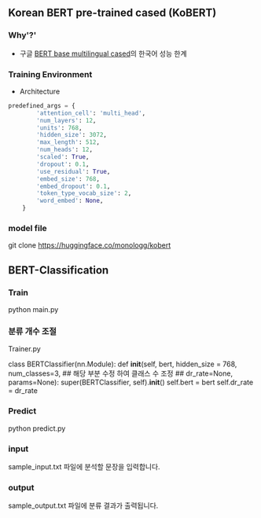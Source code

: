 ## Korean BERT pre-trained cased (KoBERT)

### Why'?'

* 구글 [BERT base multilingual cased](https://github.com/google-research/bert/blob/master/multilingual.md)의 한국어 성능 한계

### Training Environment

* Architecture

```python
predefined_args = {
        'attention_cell': 'multi_head',
        'num_layers': 12,
        'units': 768,
        'hidden_size': 3072,
        'max_length': 512,
        'num_heads': 12,
        'scaled': True,
        'dropout': 0.1,
        'use_residual': True,
        'embed_size': 768,
        'embed_dropout': 0.1,
        'token_type_vocab_size': 2,
        'word_embed': None,
    }
```

### model file
git clone https://huggingface.co/monologg/kobert

## BERT-Classification

### Train
python main.py

### 분류 개수 조절

Trainer.py 

class BERTClassifier(nn.Module):
    def __init__(self,
                 bert,
                 hidden_size = 768,
                 num_classes=3,   ## 해당 부분 수정 하여 클래스 수 조정 ##
                 dr_rate=None,
                 params=None):
        super(BERTClassifier, self).__init__()
        self.bert = bert
        self.dr_rate = dr_rate

### Predict
python predict.py

### input
sample_input.txt 파일에 분석할 문장을 입력합니다.

### output
sample_output.txt 파일에 분류 결과가 출력됩니다.